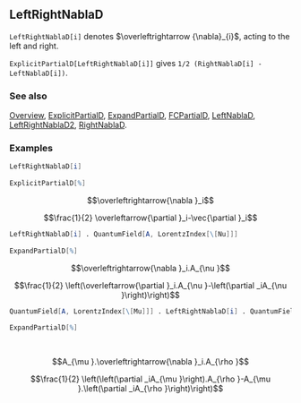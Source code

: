 ## LeftRightNablaD

`LeftRightNablaD[i]` denotes $\overleftrightarrow {\nabla}_{i}$, acting to the left and right.

`ExplicitPartialD[LeftRightNablaD[i]]` gives `1/2 (RightNablaD[i] - LeftNablaD[i])`.

### See also

[Overview](Extra/FeynCalc.md), [ExplicitPartialD](ExplicitPartialD.md), [ExpandPartialD](ExpandPartialD.md), [FCPartialD](FCPartialD.md), [LeftNablaD](LeftNablaD.md), [LeftRightNablaD2](LeftRightNablaD2.md), [RightNablaD](RightNablaD.md).

### Examples

```mathematica
LeftRightNablaD[i] 
 
ExplicitPartialD[%]
```

$$\overleftrightarrow{\nabla }_i$$

$$\frac{1}{2} \overleftarrow{\partial }_i-\vec{\partial }_i$$

```mathematica
LeftRightNablaD[i] . QuantumField[A, LorentzIndex[\[Nu]]] 
 
ExpandPartialD[%]
```

$$\overleftrightarrow{\nabla }_i.A_{\nu }$$

$$\frac{1}{2} \left(\overleftarrow{\partial }_i.A_{\nu }-\left(\partial _iA_{\nu }\right)\right)$$

```mathematica
QuantumField[A, LorentzIndex[\[Mu]]] . LeftRightNablaD[i] . QuantumField[A, LorentzIndex[\[Rho]]] 
 
ExpandPartialD[%] 
  
 

```

$$A_{\mu }.\overleftrightarrow{\nabla }_i.A_{\rho }$$

$$\frac{1}{2} \left(\left(\partial _iA_{\mu }\right).A_{\rho }-A_{\mu }.\left(\partial _iA_{\rho }\right)\right)$$